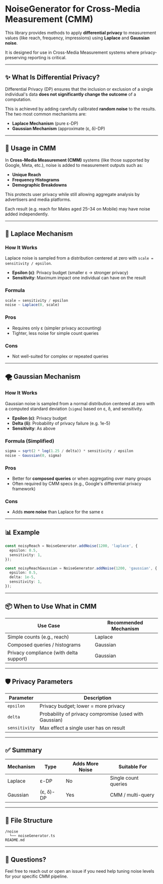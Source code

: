# NoiseGenerator for Cross-Media Measurement (CMM)

This library provides methods to apply **differential privacy** to measurement values (like reach, frequency, impressions) using **Laplace** and **Gaussian noise**.

It is designed for use in Cross-Media Measurement systems where privacy-preserving reporting is critical.

---

## ✨ What Is Differential Privacy?

Differential Privacy (DP) ensures that the inclusion or exclusion of a single individual's data **does not significantly change the outcome** of a computation.

This is achieved by adding carefully calibrated **random noise** to the results. The two most common mechanisms are:

- **Laplace Mechanism** (pure ε-DP)
- **Gaussian Mechanism** (approximate (ε, δ)-DP)

---

## 🔧 Usage in CMM

In **Cross-Media Measurement (CMM)** systems (like those supported by Google, Meta, etc.), noise is added to measurement outputs such as:

- **Unique Reach**
- **Frequency Histograms**
- **Demographic Breakdowns**

This protects user privacy while still allowing aggregate analysis by advertisers and media platforms.

Each result (e.g. reach for Males aged 25–34 on Mobile) may have noise added independently.

---

## 🧮 Laplace Mechanism

### How It Works

Laplace noise is sampled from a distribution centered at zero with `scale = sensitivity / epsilon`.

- **Epsilon (ε)**: Privacy budget (smaller ε → stronger privacy)
- **Sensitivity**: Maximum impact one individual can have on the result

### Formula

```ts
scale = sensitivity / epsilon
noise ~ Laplace(0, scale)
```

### Pros

- Requires only ε (simpler privacy accounting)
- Tighter, less noise for simple count queries

### Cons

- Not well-suited for complex or repeated queries

---

## 🌪️ Gaussian Mechanism

### How It Works

Gaussian noise is sampled from a normal distribution centered at zero with a computed standard deviation (`sigma`) based on ε, δ, and sensitivity.

- **Epsilon (ε)**: Privacy budget
- **Delta (δ)**: Probability of privacy failure (e.g. 1e-5)
- **Sensitivity**: As above

### Formula (Simplified)

```ts
sigma = sqrt(2 * log(1.25 / delta)) * sensitivity / epsilon
noise ~ Gaussian(0, sigma)
```

### Pros

- Better for **composed queries** or when aggregating over many groups
- Often required by CMM specs (e.g., Google's differential privacy framework)

### Cons

- Adds **more noise** than Laplace for the same ε

---

## 📊 Example

```ts
const noisyReach = NoiseGenerator.addNoise(1200, 'laplace', {
  epsilon: 0.5,
  sensitivity: 1,
});

const noisyReachGaussian = NoiseGenerator.addNoise(1200, 'gaussian', {
  epsilon: 0.5,
  delta: 1e-5,
  sensitivity: 1,
});
```

---

## 📦 When to Use What in CMM

| Use Case                                | Recommended Mechanism |
| --------------------------------------- | --------------------- |
| Simple counts (e.g., reach)             | Laplace               |
| Composed queries / histograms           | Gaussian              |
| Privacy compliance (with delta support) | Gaussian              |

---

## 🛡️ Privacy Parameters

| Parameter     | Description                                            |
| ------------- | ------------------------------------------------------ |
| `epsilon`     | Privacy budget; lower = more privacy                   |
| `delta`       | Probability of privacy compromise (used with Gaussian) |
| `sensitivity` | Max effect a single user has on result                 |

---

## ✅ Summary

| Mechanism | Type      | Adds More Noise | Suitable For         |
| --------- | --------- | --------------- | -------------------- |
| Laplace   | ε-DP      | No              | Single count queries |
| Gaussian  | (ε, δ)-DP | Yes             | CMM / multi-query    |

---

## 📁 File Structure

```
/noise
  └── noiseGenerator.ts
README.md
```

---

## 📩 Questions?

Feel free to reach out or open an issue if you need help tuning noise levels for your specific CMM pipeline.
